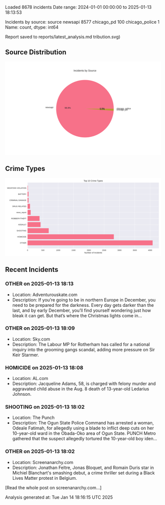 
Loaded 8678 incidents
Date range: 2024-01-01 00:00:00 to 2025-01-13 18:13:53

Incidents by source:
source
newsapi           8577
chicago_pd         100
chicago_police       1
Name: count, dtype: int64

Report saved to reports/latest_analysis.md
tribution.svg)

## Source Distribution
![Source Distribution](images/source_distribution.svg)

## Crime Types
![Crime Types](images/crime_types.svg)

## Recent Incidents

### OTHER on 2025-01-13 18:13
- Location: Adventurouskate.com
- Description: If you’re going to be in northern Europe in December, you need to be prepared for the darkness. Every day gets darker than the last, and by early December, you’ll find yourself wondering just how bleak it can get. But that’s where the Christmas lights come in…


### OTHER on 2025-01-13 18:09
- Location: Sky.com
- Description: The Labour MP for Rotherham has called for a national inquiry into the grooming gangs scandal, adding more pressure on Sir Keir Starmer.


### HOMICIDE on 2025-01-13 18:08
- Location: AL.com
- Description: Jacqueline Adams, 58, is charged with felony murder and aggravated child abuse in the Aug. 8 death of 13-year-old Ledarius Johnson.


### SHOOTING on 2025-01-13 18:02
- Location: The Punch
- Description: The Ogun State Police Command has arrested a woman, Odeale Fatimah, for allegedly using a blade to inflict deep cuts on her 10-year-old ward in the Obada-Oko area of Ogun State. PUNCH Metro gathered that the suspect allegedly tortured the 10-year-old boy iden…


### OTHER on 2025-01-13 18:02
- Location: Screenanarchy.com
- Description: Jonathan Feltre, Jonas Bloquet, and Romain Duris star in Michiel Blanchart's smashing debut, a crime thriller set during a Black Lives Matter protest in Belgium. 
 
 [Read the whole post on screenanarchy.com...]

Analysis generated at: Tue Jan 14 18:16:15 UTC 2025
